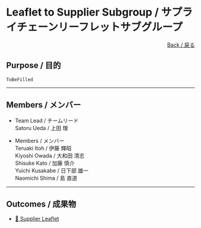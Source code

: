 # Leaflet to Supplier Subgroup / サプライチェーンリーフレットサブグループ

<div style="text-align: right;">
<a href="/OpenChain-JWG/">Back / 戻る</a>
</div>

## Purpose / 目的

```ToBeFilled```

---

## Members / メンバー

- Team Lead / チームリード  
Satoru Ueda / 上田 理  

- Members / メンバー  
Teruaki Itoh / 伊藤 輝昭  
Kiyoshi Owada / 大和田 清志  
Shisuke Kato / 加藤 慎介  
Yuichi Kusakabe / 日下部 雄一  
Naomichi Shima / 島 直道  

---

## Outcomes / 成果物

- [&#x1f4c2; Supplier Leaflet](https://github.com/OpenChain-Project/curriculum/tree/master/supplier-leaflet)  

